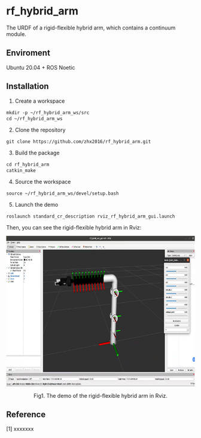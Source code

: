 <!--
 * @Author       : ZhangXu tjuzx2016@126.com
 * @Date         : 2024-07-17 15:48:04
 * @LastEditors  : ZhangXu
 * @LastEditTime : 2024-07-17 16:02:14
 * @Description  : 
 * @Refer        : 
 * 
 * Copyright (c) 2024 by 天津大学先进机构学及机器人学中心, All Rights Reserved. 
-->
rf_hybrid_arm
================

The URDF of a rigid-flexible hybrid arm, which contains a continuum module.

## Enviroment

Ubuntu 20.04 + ROS Noetic

## Installation
1. Create a workspace
```
mkdir -p ~/rf_hybrid_arm_ws/src
cd ~/rf_hybrid_arm_ws
```
2. Clone the repository
```
git clone https://github.com/zhx2016/rf_hybrid_arm.git
```
3. Build the package
```
cd rf_hybrid_arm
catkin_make
```
4. Source the workspace
```
source ~/rf_hybrid_arm_ws/devel/setup.bash
```
5. Launch the demo
   
```
roslaunch standard_cr_description rviz_rf_hybrid_arm_gui.launch
```

Then, you can see the rigid-flexible hybrid arm in Rviz:

<div align="center">
<img src="image/demo.png" height="400" >

Fig1. The demo of the rigid-flexible hybrid arm in Rviz.
</div>

## Reference

[1] xxxxxxx